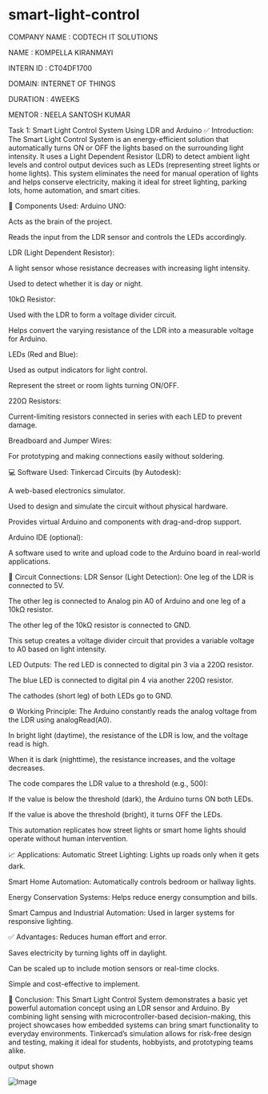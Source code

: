 # smart-light-control

COMPANY NAME : CODTECH IT SOLUTIONS 

NAME : KOMPELLA KIRANMAYI 

INTERN ID : CT04DF1700

DOMAIN: INTERNET OF THINGS 

DURATION : 4WEEKS 

MENTOR : NEELA SANTOSH KUMAR

 Task 1: Smart Light Control System Using LDR and Arduino
✅ Introduction:
The Smart Light Control System is an energy-efficient solution that automatically turns ON or OFF the lights based on the surrounding light intensity. It uses a Light Dependent Resistor (LDR) to detect ambient light levels and control output devices such as LEDs (representing street lights or home lights). This system eliminates the need for manual operation of lights and helps conserve electricity, making it ideal for street lighting, parking lots, home automation, and smart cities.

🧰 Components Used:
Arduino UNO:

Acts as the brain of the project.

Reads the input from the LDR sensor and controls the LEDs accordingly.

LDR (Light Dependent Resistor):

A light sensor whose resistance decreases with increasing light intensity.

Used to detect whether it is day or night.

10kΩ Resistor:

Used with the LDR to form a voltage divider circuit.

Helps convert the varying resistance of the LDR into a measurable voltage for Arduino.

LEDs (Red and Blue):

Used as output indicators for light control.

Represent the street or room lights turning ON/OFF.

220Ω Resistors:

Current-limiting resistors connected in series with each LED to prevent damage.

Breadboard and Jumper Wires:

For prototyping and making connections easily without soldering.

💻 Software Used:
Tinkercad Circuits (by Autodesk):

A web-based electronics simulator.

Used to design and simulate the circuit without physical hardware.

Provides virtual Arduino and components with drag-and-drop support.

Arduino IDE (optional):

A software used to write and upload code to the Arduino board in real-world applications.

🔌 Circuit Connections:
LDR Sensor (Light Detection):
One leg of the LDR is connected to 5V.

The other leg is connected to Analog pin A0 of Arduino and one leg of a 10kΩ resistor.

The other leg of the 10kΩ resistor is connected to GND.

This setup creates a voltage divider circuit that provides a variable voltage to A0 based on light intensity.

LED Outputs:
The red LED is connected to digital pin 3 via a 220Ω resistor.

The blue LED is connected to digital pin 4 via another 220Ω resistor.

The cathodes (short leg) of both LEDs go to GND.

⚙️ Working Principle:
The Arduino constantly reads the analog voltage from the LDR using analogRead(A0).

In bright light (daytime), the resistance of the LDR is low, and the voltage read is high.

When it is dark (nighttime), the resistance increases, and the voltage decreases.

The code compares the LDR value to a threshold (e.g., 500):

If the value is below the threshold (dark), the Arduino turns ON both LEDs.

If the value is above the threshold (bright), it turns OFF the LEDs.

This automation replicates how street lights or smart home lights should operate without human intervention.

📈 Applications:
Automatic Street Lighting: Lights up roads only when it gets dark.

Smart Home Automation: Automatically controls bedroom or hallway lights.

Energy Conservation Systems: Helps reduce energy consumption and bills.

Smart Campus and Industrial Automation: Used in larger systems for responsive lighting.

✅ Advantages:
Reduces human effort and error.

Saves electricity by turning lights off in daylight.

Can be scaled up to include motion sensors or real-time clocks.

Simple and cost-effective to implement.

📌 Conclusion:
This Smart Light Control System demonstrates a basic yet powerful automation concept using an LDR sensor and Arduino. By combining light sensing with microcontroller-based decision-making, this project showcases how embedded systems can bring smart functionality to everyday environments. Tinkercad’s simulation allows for risk-free design and testing, making it ideal for students, hobbyists, and prototyping teams alike.

output shown

![Image](https://github.com/user-attachments/assets/c4d3a3f0-a966-4f3c-a00a-f90e60d56b94)

